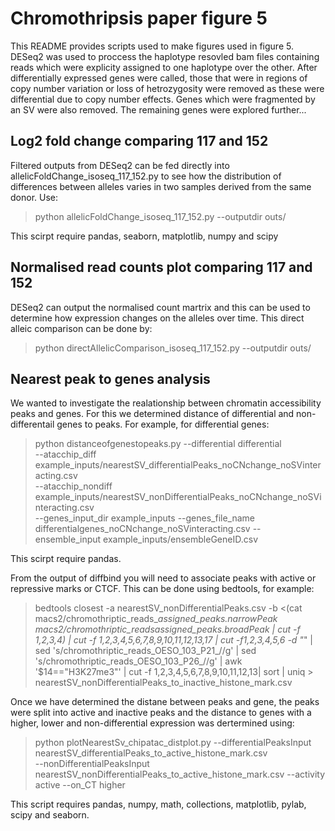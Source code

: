 # Chromothripsis paper figure 5

This README provides scripts used to make figures used in figure 5. DESeq2 was used to proccess the haplotype resovled bam files containing reads which were explicity assigned to one haplotype over the other. After differentially expressed genes were called, those that were in regions of copy number variation or loss of hetrozygosity were removed as these were differential due to copy number effects. Genes which were fragmented by an SV were also removed. The remaining genes were explored further...

## Log2 fold change comparing 117 and 152

Filtered outputs from DESeq2 can be fed directly into allelicFoldChange_isoseq_117_152.py to see how the distribution of differences between alleles varies in two samples derived from the same donor. Use:

> python allelicFoldChange_isoseq_117_152.py --outputdir outs/

This scirpt require pandas, seaborn, matplotlib, numpy and scipy

## Normalised read counts plot comparing 117 and 152

DESeq2 can output the normalised count martrix and this can be used to determine how expression changes on the alleles over time. This direct alleic comparison can be done by:

> python directAllelicComparison_isoseq_117_152.py  --outputdir outs/

## Nearest peak to genes analysis

We wanted to investigate the realationship between chromatin accessibility peaks and genes. For this we determined distance of differential and non-differentail genes to peaks. For example, for differential genes:

> python distanceofgenestopeaks.py  --differential differential \
> --atacchip_diff example_inputs/nearestSV_differentialPeaks_noCNchange_noSVinteracting.csv \
> --atacchip_nondiff example_inputs/nearestSV_nonDifferentialPeaks_noCNchange_noSVinteracting.csv \
> --genes_input_dir example_inputs --genes_file_name differentialgenes_noCNchange_noSVinteracting.csv 
> --ensemble_input example_inputs/ensembleGeneID.csv

This scirpt require pandas.

From the output of diffbind you will need to associate peaks with active or repressive marks or CTCF. This can be done using bedtools, for example:

> bedtools closest -a nearestSV_nonDifferentialPeaks.csv -b <(cat macs2/chromothriptic_reads_*_assigned_peaks.narrowPeak macs2/chromothriptic_reads_*_assigned_peaks.broadPeak | cut -f 1,2,3,4) | cut -f 1,2,3,4,5,6,7,8,9,10,11,12,13,17 | cut -f1,2,3,4,5,6 -d "_" | sed 's/chromothriptic_reads_OESO_103_P21_//g' |  sed 's/chromothriptic_reads_OESO_103_P26_//g' | awk '$14=="H3K27me3"' | cut -f 1,2,3,4,5,6,7,8,9,10,11,12,13| sort | uniq > nearestSV_nonDifferentialPeaks_to_inactive_histone_mark.csv



Once we have determined the distane between peaks and gene, the peaks were split into active and inactive peaks and the distance to genes with a higher, lower and non-differential expression was dertermined using:

> python plotNearestSv_chipatac_distplot.py  --differentialPeaksInput nearestSV_differentialPeaks_to_active_histone_mark.csv \
> --nonDifferentialPeaksInput nearestSV_nonDifferentialPeaks_to_active_histone_mark.csv --activity active --on_CT higher

This script requires pandas, numpy, math, collections, matplotlib, pylab, scipy and seaborn. 

